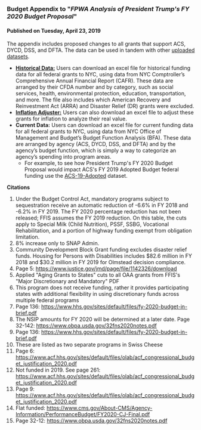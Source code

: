 ### Budget Appendix to "*FPWA Analysis of President Trump's FY 2020 Budget Proposal*"
#### Published on Tuesday, April 23, 2019

The appendix includes proposed changes to all grants that support ACS, DYCD, DSS, and DFTA. The data can be used in tandem with other [uploaded datasets](https://github.com/derek-l-thomas). 

* **[Historical Data:](https://github.com/derek-l-thomas/All-Federal-Grants-10to18-CAFR-)** Users can download an excel  file for historical funding data for all federal grants to NYC, using data from NYC Comptroller’s Comprehensive Annual Financial Report (CAFR). These data are arranged by their CFDA number  and by category, such as social services, health, environmental protection, education, transportation, and more. The file also includes which American Recovery and Reinvestment Act (ARRA) and Disaster Relief (DR) grants were excluded.
* **[Inflation Adjuster:](https://github.com/derek-l-thomas/InflationAdjuster)** Users can also download an excel file  to adjust these grants for inflation to analyze their real value.
* **Current Data:** Users can download an excel file for current funding data for all federal grants to NYC, using data from NYC Office of Management and Budget’s Budget Function Analysis (BFA). These data are arranged by agency (ACS, DYCD, DSS, and DFTA) and by the agency’s budget function, which is simply a way to categorize an agency’s spending into program areas.
  * For example, to see how President Trump's FY 2020 Budget Proposal would impact ACS's FY 2019 Adopted Budget federal funding use the [ACS-19-Adopted](https://github.com/derek-l-thomas/ACS-19-Adopted) dataset.

**Citations**

1. Under the Budget Control Act, mandatory programs subject to sequestration receive an automatic reduction of -6.6% in FY 2018 and -6.2% in FY 2019. The FY 2020 percentage reduction has not been released; FFIS assumes the FY 2019 reduction. On this table, the cuts apply to Special Milk (Child Nutrition), PSSF, SSBG, Vocational Rehabilitation, and a portion of highway funding exempt from obligation limitation.
1. 8% increase only to SNAP Admin.
1. Community Development Block Grant funding excludes disaster relief funds. Housing for Persons with Disabilities includes $82.6 million in FY 2018 and $30.2 million in FY 2019 for Olmstead decision compliance.
1. Page 5: https://www.justice.gov/jmd/page/file/1142326/download
1. Applied "Aging Grants to States" cuts to all OAA grants from FFIS's "Major Discretionary and Mandatory" PDF
1. This program does not receive funding, rather it provides participating states with additional flexibility in using discretionary funds across multiple federal programs
1. Page 136: https://www.hhs.gov/sites/default/files/fy-2020-budget-in-brief.pdf
1. The NSIP amounts for FY 2020 will be determined at a later date. Page 32-142: https://www.obpa.usda.gov/32fns2020notes.pdf
1. Page 136: https://www.hhs.gov/sites/default/files/fy-2020-budget-in-brief.pdf
1. These are listed as two separate programs in Swiss Cheese
1. Page 6: https://www.acf.hhs.gov/sites/default/files/olab/acf_congressional_budget_justification_2020.pdf
1. Not funded in 2019. See page 261: https://www.acf.hhs.gov/sites/default/files/olab/acf_congressional_budget_justification_2020.pdf
1. Page 9: https://www.acf.hhs.gov/sites/default/files/olab/acf_congressional_budget_justification_2020.pdf
1. Flat funded: https://www.cms.gov/About-CMS/Agency-Information/PerformanceBudget/FY2020-CJ-Final.pdf
1. Page 32-12: https://www.obpa.usda.gov/32fns2020notes.pdf 
